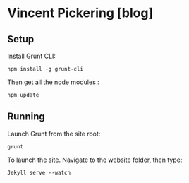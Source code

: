 # Vincent Pickering [blog]

## Setup

Install Grunt CLI:

```
npm install -g grunt-cli
```

Then get all the node modules :

```
npm update
```

## Running

Launch Grunt from the site root:

```
grunt
```

To launch the site. Navigate to the website folder, then type:

```
Jekyll serve --watch
```
